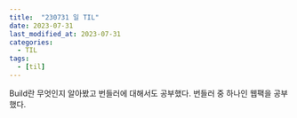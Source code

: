 ```yaml
---
title:  "230731 일 TIL"
date: 2023-07-31
last_modified_at: 2023-07-31
categories: 
  - TIL
tags:
  - [til]
---
```


Build란 무엇인지 알아봤고 번들러에 대해서도 공부했다. 번들러 중 하나인 웹팩을 공부했다.
